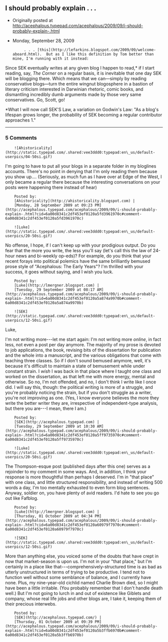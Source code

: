 ## I should probably explain . . .

 * Originally posted at http://acephalous.typepad.com/acephalous/2009/09/i-should-probably-explain-.html
 * Monday, September 28, 2009



			. . . [this](http://lefarkins.blogspot.com/2009/09/welcome-aboard.html).  But as I like this definition by Tom better than mine, I'm running with it instead:

Since SEK eventually writes at any given blog I happen to read,\* if I start reading, say, _The Corner_ on a regular basis, it is inevitable that one day SEK will be blogging there. Which means that we can—simply by reading conservative blogs—turn the entire wingnut blogosphere in a bastion of literary criticism interested in Darwinian rhetoric, comic books, and dismantling incredibly dumb arguments made by those very same conservatives. Go, Scott, go!

\*What I will now call SEK'S Law, a variation on Godwin's Law: "As a blog's lifespan grows longer, the probability of SEK becoming a regular contributor approaches 1."
		

* * *

### 5 Comments 

		

                
[]()

	

		![Ahistoricality](http://static.typepad.com/.shared:vee3ddd0:typepad:en\_us/default-userpics/04-50si.gif)
	

	

		

I'm going to have to put all your blogs in a separate folder in my bloglines accounts. There's no point in denying that I'm only reading them because you show up.... (Seriously, as much fun as I have over at Edge of the West, I only became a regular there because the interesting conversations on your posts were happening there instead of hear)

	

		Posted by:
		[Ahistoricality](http://ahistoricality.blogspot.com) |
		[Monday, 28 September 2009 at 09:23 PM](http://acephalous.typepad.com/acephalous/2009/09/i-should-probably-explain-.html?cid=6a00d8341c2df453ef0120a5fd3961970c#comment-6a00d8341c2df453ef0120a5fd3961970c)

[]()

	

		![Luke](http://static.typepad.com/.shared:vee3ddd0:typepad:en\_us/default-userpics/20-50si.gif)
	

	

		

No offense, I hope, if I can't keep up with your prodigious output.  Do you fear that the more you write, the less you'll say (let's call this the law of 24-hour news and bi-weekly op-eds)?  For example, do you think that your recent forays into political polemics have the same brilliantly bemused prose style of "Acephalous: The Early Years"?  I'm thrilled with your success, it goes without saying, and I wish you luck.  

	

		Posted by:
		[Luke](http://lmergner.blogspot.com) |
		[Tuesday, 29 September 2009 at 08:17 AM](http://acephalous.typepad.com/acephalous/2009/09/i-should-probably-explain-.html?cid=6a00d8341c2df453ef0120a5a874a9970b#comment-6a00d8341c2df453ef0120a5a874a9970b)

[]()

	

		![SEK](http://static.typepad.com/.shared:vee3ddd0:typepad:en\_us/default-userpics/12-50si.gif)
	

	

		

Luke,

I'm not writing more---let me start again: I'm not writing more _online_, in fact less, not even a post per day anymore.  The majority of my prose is devoted to job applications, the book, revising bits of the dissertation for publication and the whole into a manuscript, and the various obligations that come with teaching three classes.  So if I don't sound bemused anymore, well, it's because it's difficult to maintain a state of bemusement while under constant strain.  I _wish_ I was back in that place where I taught one class and worked on the dissertation, as that left me with more energy, mental and otherwise.  So no, I'm not offended, and no, I don't think I write like I once did.  I will say this, though: the political writing is more of a struggle, and you're probably noticing the strain, but if you don't struggle as a writer, you're not improving as one.  (Yes, I know everyone believes the more they write the better writer they are, irrespective of independent-type analysis, but there you are---I mean, there I am.)

	

		Posted by:
		[SEK](http://acephalous.typepad.com) |
		[Tuesday, 29 September 2009 at 10:30 AM](http://acephalous.typepad.com/acephalous/2009/09/i-should-probably-explain-.html?cid=6a00d8341c2df453ef0120a5ff9735970c#comment-6a00d8341c2df453ef0120a5ff9735970c)

[]()

	

		![Luke](http://static.typepad.com/.shared:vee3ddd0:typepad:en\_us/default-userpics/20-50si.gif)
	

	

		

The Thompson-esque post (published days after this one) serves as a rejoinder to my comment in some ways.  And, in addition, I think your response is more thoughtful than perhaps I deserved.  I'm in "that place" with one class, and little structured responsibility, and instead of writing 500 words a day, I'm too mentally exhausted to even form blog sentences.  Anyway, soldier on, you have plenty of avid readers.  I'd hate to see you go out like Fafblog.

	

		Posted by:
		[Luke](http://lmergner.blogspot.com) |
		[Thursday, 01 October 2009 at 04:34 PM](http://acephalous.typepad.com/acephalous/2009/09/i-should-probably-explain-.html?cid=6a00d8341c2df453ef0120a60979f7970c#comment-6a00d8341c2df453ef0120a60979f7970c)

[]()

	

		![SEK](http://static.typepad.com/.shared:vee3ddd0:typepad:en\_us/default-userpics/12-50si.gif)
	

	

		

More than anything else, you voiced some of the doubts that have crept in now that market-season is upon us.  I'm not in your "that place," but I'm certainly in a place like that---comprehensively-structured time is as bad as utterly unstructured in terms of trying to be productive.  I tend not to function well without some semblance of balance, and I currently have none.  Plus, my nine-year-old cichlid named Charlie Brown died, so I might have been a little irritable.  (You probably remember that I don't handle death well.)  But I'm not going to lurch in and out of existence like Giblets and company, whose real life jobs and other blogs are, I take it, keeping them of their precious interwebs.

	

		Posted by:
		[SEK](http://acephalous.typepad.com/) |
		[Thursday, 01 October 2009 at 09:39 PM](http://acephalous.typepad.com/acephalous/2009/09/i-should-probably-explain-.html?cid=6a00d8341c2df453ef0120a5b3ffb6970b#comment-6a00d8341c2df453ef0120a5b3ffb6970b)

		

        